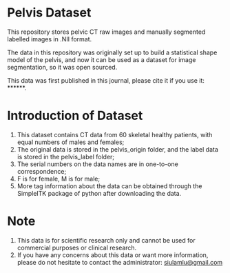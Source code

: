 # Pelvis Dataset

This repository stores pelvic CT raw images and manually segmented labelled images in .NII format.

The data in this repository was originally set up to build a statistical shape model of the pelvis, and now it can be used as a dataset for image segmentation, so it was open sourced.

This data was first published in this journal, please cite it if you use it: ******.


# Introduction of Dataset

1. This dataset contains CT data from 60 skeletal healthy patients, with equal numbers of males and females;
2. The original data is stored in the pelvis_origin folder, and the label data is stored in the pelvis_label folder;
3. The serial numbers on the data names are in one-to-one correspondence;
4. F is for female, M is for male;
5. More tag information about the data can be obtained through the SimpleITK package of python after downloading the data.

# Note
1. This data is for scientific research only and cannot be used for commercial purposes or clinical research.
2. If you have any concerns about this data or want more information, please do not hesitate to contact the administrator: siulamlu@gmail.com
